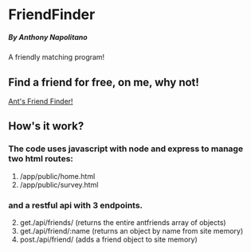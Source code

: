# FriendFinder
##### By Anthony Napolitano
A friendly matching program!

## Find a friend for free, on me, why not!

[Ant's Friend Finder!](https://boiling-earth-56422.herokuapp.com/)

## How's it work?

### The code uses javascript with node and express to manage two html routes:

1. /app/public/home.html 
2. /app/public/survey.html

### and a restful api with 3 endpoints.

2. get./api/friends/ (returns the entire antfriends array of objects)
3. get./api/friend/:name  (returns an object by name from site memory)
4. post./api/friend/ (adds a friend object to site memory)




